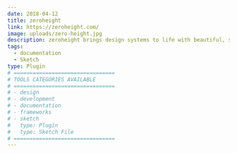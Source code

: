 ```yaml
---
date: 2018-04-12
title: zeroheight
link: https://zeroheight.com/
image: uploads/zero-height.jpg
description: zeroheight brings design systems to life with beautiful, sophisticated and up-to-date styleguides synced with design and development.
tags:
  - documentation
  - Sketch
type: Plugin
# ================================
# TOOLS CATEGORIES AVAILABLE
# ================================
# - design
# - development
# - documentation
# - frameworks
# - sketch
#   type: Plugin
#   type: Sketch File
# ================================
---
```

